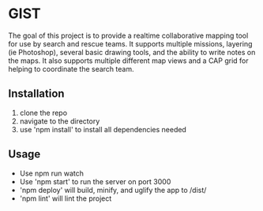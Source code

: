 # GIST #

The goal of this project is to provide a realtime collaborative mapping tool for use by search and rescue teams. It supports multiple missions, layering (ie Photoshop), several basic drawing tools, and the ability to write notes on the maps. It also supports multiple different map views and a CAP grid for helping to coordinate the search team.

## Installation ##
1. clone the repo
2. navigate to the directory
3. use 'npm install' to install all dependencies needed

## Usage ##
* Use npm run watch
* Use 'npm start' to run the server on port 3000
* 'npm deploy' will build, minify, and uglify the app to /dist/
* 'npm lint' will lint the project
